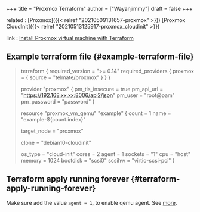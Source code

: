 +++
title = "Proxmox Terraform"
author = ["Wayanjimmy"]
draft = false
+++

related
: [Proxmox]({{< relref "20210509131657-proxmox" >}}) [Proxmox CloudInit]({{< relref "20210513125917-proxmox_cloudinit" >}})

link
: [Install Proxmox virtual machine with Terraform](https://norocketscience.at/provision-proxmox-virtual-machines-with-terraform/)


## Example terraform file {#example-terraform-file}

> terraform {
>   required\_version = ">= 0.14"
>   required\_providers {
>     proxmox = {
>       source = "telmate/proxmox"
>     }
>   }
> }
>
> provider "proxmox" {
>   pm\_tls\_insecure = true
>   pm\_api\_url      = "<https://192.168.xx.xx:8006/api2/json>"
>   pm\_user         = "root@pam"
>   pm\_password     = "password"
> }
>
> resource "proxmox\_vm\_qemu" "example" {
>   count = 1
>   name  = "example-${count.index}"
>
> target\_node = "proxmox"
>
> clone = "debian10-cloudinit"
>
>   os\_type  = "cloud-init"
>   cores    = 2
>   agent    = 1
>   sockets  = "1"
>   cpu      = "host"
>   memory   = 1024
>   bootdisk = "scsi0"
>   scsihw   = "virtio-scsi-pci"
> }


## Terraform apply running forever {#terraform-apply-running-forever}

Make sure add the value `agent = 1`, to enable qemu agent. See [more](https://github.com/Telmate/terraform-provider-proxmox/issues/325).
